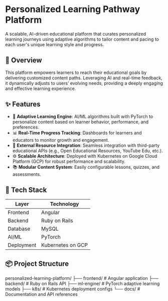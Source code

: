 # Personalized Learning Pathway Platform

A scalable, AI-driven educational platform that curates personalized learning journeys using adaptive algorithms to tailor content and pacing to each user's unique learning style and progress.

## 🚀 Overview

This platform empowers learners to reach their educational goals by delivering customized content paths. Leveraging AI and real-time feedback, it dynamically adjusts to users’ evolving needs, providing a deeply engaging and effective learning experience.

## ✨ Features

- 🎯 **Adaptive Learning Engine**: AI/ML algorithms built with PyTorch to personalize content based on learner behavior, performance, and preferences.
- 📊 **Real-Time Progress Tracking**: Dashboards for learners and educators to monitor growth and engagement.
- 🔗 **External Resource Integration**: Seamless integration with third-party educational APIs (e.g., Open Educational Resources, YouTube Edu, etc.).
- ⚙️ **Scalable Architecture**: Deployed with Kubernetes on Google Cloud Platform (GCP) for robust performance and scalability.
- 📚 **Modular Content System**: Easily configurable lessons, quizzes, and assessments.

## 🧱 Tech Stack

| Layer       | Technology            |
|-------------|------------------------|
| Frontend    | Angular                |
| Backend     | Ruby on Rails          |
| Database    | MySQL                  |
| AI/ML       | PyTorch                |
| Deployment  | Kubernetes on GCP      |

## 📦 Project Structure

personalized-learning-platform/
├── frontend/ # Angular application
├── backend/ # Ruby on Rails API
├── ml-engine/ # PyTorch adaptive learning models
├── k8s/ # Kubernetes deployment configs
└── docs/ # Documentation and API references
